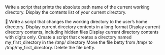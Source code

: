 Write a script that prints the absolute path name of the current working directory.
Display the contents list of your current directory.



Write a script that changes the working directory to the user’s home directory.
Display current directory contents in a long format
Display current directory contents, including hidden files
Display current directory contents with digits only.
Create a script that creates a directory named my_first_directory in the /tmp/ directory
Move the file betty from /tmp/ to /tmp/my_first_directory.
Delete the file betty.
